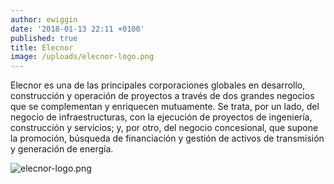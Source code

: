 ```yaml
---
author: ewiggin
date: '2018-01-13 22:11 +0100'
published: true
title: Elecnor
image: /uploads/elecnor-logo.png
---
```

Elecnor es una de las principales corporaciones globales en desarrollo, construcción y operación de proyectos a través de dos grandes negocios que se complementan y enriquecen mutuamente. Se trata, por un lado, del negocio de infraestructuras, con la ejecución de proyectos de ingeniería, construcción y servicios; y, por otro, del negocio concesional, que supone la promoción, búsqueda de financiación y gestión de activos de transmisión y generación de energía.

![elecnor-logo.png]({{site.baseurl}}/uploads/elecnor-logo.png)
